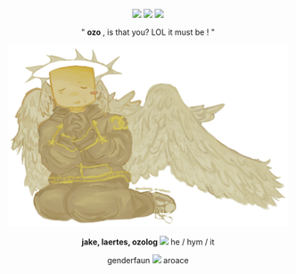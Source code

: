 <p align= "center"> <img src= "https://64.media.tumblr.com/f599c91970e350ed015c9787a6995370/254aa231130777ad-7e/s75x75_c1/91f29d1fb959c52dec0e4e75cc9aea771876b9c8.gif" width= 25> <img src="https://komarev.com/ghpvc/?username=FILTH-CO&color=yellow&label=goods"> <img src= "https://64.media.tumblr.com/e816f941d78942518f5359497865941e/254aa231130777ad-83/s75x75_c1/5defaa3056b3e4591c9d23cbae91266225da6e06.gif" width= 25> </p>

<p align= "center"> " <b> ozo </b>, is that you? LOL it must be ! "

<p align= "center"> <img src="https://github.com/FILTH-CO/FILTH-CO/blob/d425f8e46796df530bb48d62596d4597737378ae/Untitled578_20250529184531.png"> </p>

<p align= "center"> <b> jake, laertes, ozolog </b> <img src= "https://64.media.tumblr.com/c4677cd2739662e650b9b54a730631d1/254aa231130777ad-e0/s75x75_c1/f7a44f69a1b486ba91f64b1c4681bd195e89a09b.gif" width= 20> he / hym / it </p>
<p align= "center"> genderfaun <img src= "https://64.media.tumblr.com/95479d13d3ece4df8be483af0e2c66a4/254aa231130777ad-75/s75x75_c1/98f469d1fae6c2987127196cb5f5ef56d910be32.gif" width= 20> aroace </p>
